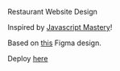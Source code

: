 Restaurant Website Design

Inspired by [Javascript Mastery](https://www.youtube.com/@javascriptmastery)!

Based on [this](https://www.figma.com/file/yvClSI9AZBRX8UaaGEByF3/Modern-UI%2FUX%3A-Gericht) Figma design.

Deploy [here](https://restaurant-website-design.vercel.app/)
